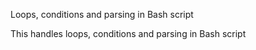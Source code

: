 Loops, conditions and parsing in Bash script

This handles loops, conditions and parsing in Bash script
